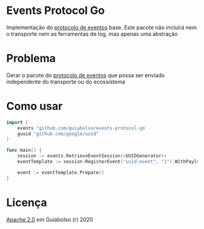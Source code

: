 # Events Protocol Go
Implementação do [protocolo de eventos](https://github.com/GuiaBolso/events-protocol) base. Este pacote não incluirá nem o transporte nem as ferramentas de log, mas apenas uma abstração

# Problema

Gerar o pacote do [protocolo de eventos](https://github.com/GuiaBolso/events-protocol) que possa ser enviado independente do transporte ou do ecossistema

# Como usar

```go
import (
    events "github.com/guiabolso/events-protocol-go
    guuid "github.com/google/uuid"
)

func main() {
    session := events.RetrieveEventSession(<UUIDGenerator>)
    eventTemplate := session.RegisterEvent("uuid:event", "1").WithPayload(payload)

    event := eventTemplate.Prepare()
}
```

# Licença

[Apache 2.0](https://github.com/GuiaBolso/events-protocol-go/blob/master/LICENSE) em Guiabolso (r) 2020